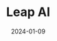 ---  
layout: startup_page  
title: "Leap AI"  
id: "tryleap.ai"  
permalink: "/leapaitryleap.ai01092024/"  
website: "https://tryleap.ai/"  
funding_round: "Seed"  
funding_amount: "$1.4M"  
investors: "Founders Inc., Carya Venture Partners, Gaingels, David Cramer, Paul Copplestone"  
about: "Leap AI provides a platform enabling businesses to easily integrate AI-powered workflows into their operations. The platform offers pre-built templates and building blocks for creating custom AI workflows, catering to diverse applications from consumer-facing apps to internal business tools. Its unique value proposition lies in simplifying the complex process of orchestrating multiple AI models for seamless integration."  
markets: "AI, SaaS, Apps, Artificial Intelligence (AI), Developer APIs, Internet, Machine Learning"  
hq: "San Francisco, California, United States"  
founded_year: "2023"  
linkedin: "https://www.linkedin.com/company/leapai"  
twitter: "https://twitter.com/leap_api"  
instagram: ""  
facebook: ""  
crunchbase: "https://www.crunchbase.com/organization/leap-ai-1c2c"  
pitchbook: "https://pitchbook.com/profiles/company/466738-75"  

date_display: "09-Jan-2024"  
date: "2024-01-09"

# SEO Optimization  
meta_title: "Leap AI - Seed Funding ($1.4M)"  
meta_description: "Leap AI, Leap AI provides a platform enabling businesses to easily integrate AI-powered workflows into their operations. The platform offers pre-built template..."  
meta_keywords: "Leap AI, AI, SaaS, Apps, Artificial Intelligence (AI), Developer APIs, Internet, Machine Learning, Seed funding"  
canonical_url: "https://startup.projectstartups.com/leapaitryleap.ai01092024/"  
---